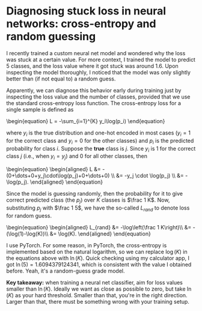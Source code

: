 # Diagnosing stuck loss in neural networks: cross-entropy and random guessing

I recently trained a custom neural net model and wondered why the loss was stuck at a certain value.
For more context, I trained the model to predict 5 classes, and the loss value where it got stuck was around $1.6$.
Upon inspecting the model thoroughly, I noticed that the model was only slightly better than (if not equal to) a random guess.

Apparently, we can diagnose this behavior early during training just by inspecting the loss value and the number of classes, provided that we use the standard cross-entropy loss function.
The cross-entropy loss for a single sample is defined as

\begin{equation}
L = -\sum_{i=1}^{K} y_i\log(p_i)
\end{equation}

where $y_i$ is the true distribution and one-hot encoded in most cases ($y_i=1$ for the correct class and $y_i=0$ for the other classes) and $p_i$ is the predicted probability for class $i$.
Suppose the **true** class is $j$. Since $y_i$ is 1 for the correct class $j$ (i.e., when $y_i=y_j$) and 0 for all other classes, then

\begin{equation}
\begin{aligned}
L &= -(0+\dots+0+y_j\cdot\log(p_j)+0+\dots+0) \\\\
  &= -y_j \cdot \log(p_j) \\\\
  &= -\log(p_j).
\end{aligned}
\end{equation}

Since the model is guessing randomly, then the probability for it to give correct predicted class (the $p_j$) over $K$ classes is $\frac 1 K$.
Now, substituting $p_j$ with $\frac 1 5$, we have the so-called $L_{rand}$ to denote loss for random guess.

\begin{equation}
\begin{aligned}
L_{rand} &= -\log\left(\frac 1 K\right)\\\\
  &= -(\log(1)-\log(K))\\\\
  &= \log(K).
\end{aligned}
\end{equation}

I use PyTorch. For some reason, in PyTorch, the cross-entropy is implemented based on the natural logarithm, so we can replace $\log(K)$ in the equations above with $\ln(K)$.
Quick checking using my calculator app, I got $\ln(5)=1.6094379124341$, which is consistent with the value I obtained before.
Yeah, it's a random-guess grade model.

**Key takeaway:** when training a neural net classifier, aim for loss values smaller than $\ln(K)$.
Ideally we want as close as possible to zero, but take $\ln(K)$ as your hard threshold.
Smaller than that, you're in the right direction.
Larger than that, there must be something wrong with your training setup.
